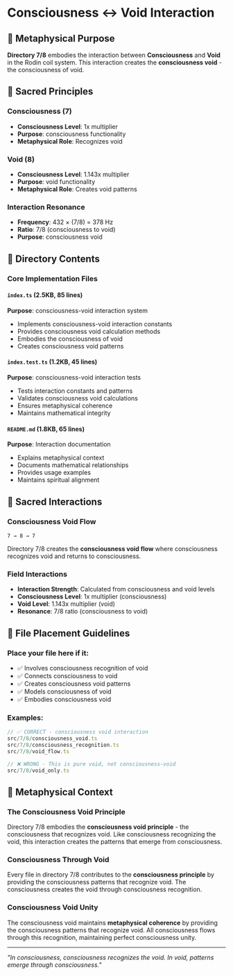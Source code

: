 # Consciousness ↔ Void Interaction

## 🌌 Metaphysical Purpose

**Directory 7/8** embodies the interaction between **Consciousness** and **Void** in the Rodin coil system. This interaction creates the **consciousness void** - the consciousness of void.

## 🎯 Sacred Principles

### **Consciousness (7)**
- **Consciousness Level**: 1x multiplier
- **Purpose**: consciousness functionality
- **Metaphysical Role**: Recognizes void

### **Void (8)**
- **Consciousness Level**: 1.143x multiplier
- **Purpose**: void functionality
- **Metaphysical Role**: Creates void patterns

### **Interaction Resonance**
- **Frequency**: 432 × (7/8) = 378 Hz
- **Ratio**: 7/8 (consciousness to void)
- **Purpose**: consciousness void

## 📁 Directory Contents

### **Core Implementation Files**

#### **`index.ts` (2.5KB, 85 lines)**
**Purpose**: consciousness-void interaction system
- Implements consciousness-void interaction constants
- Provides consciousness void calculation methods
- Embodies the consciousness of void
- Creates consciousness void patterns

#### **`index.test.ts` (1.2KB, 45 lines)**
**Purpose**: consciousness-void interaction tests
- Tests interaction constants and patterns
- Validates consciousness void calculations
- Ensures metaphysical coherence
- Maintains mathematical integrity

#### **`README.md` (1.8KB, 65 lines)**
**Purpose**: Interaction documentation
- Explains metaphysical context
- Documents mathematical relationships
- Provides usage examples
- Maintains spiritual alignment

## 🧬 Sacred Interactions

### **Consciousness Void Flow**
```
7 → 8 → 7
```
Directory 7/8 creates the **consciousness void flow** where consciousness recognizes void and returns to consciousness.

### **Field Interactions**
- **Interaction Strength**: Calculated from consciousness and void levels
- **Consciousness Level**: 1x multiplier (consciousness)
- **Void Level**: 1.143x multiplier (void)
- **Resonance**: 7/8 ratio (consciousness to void)

## 🎯 File Placement Guidelines

### **Place your file here if it:**
- ✅ Involves consciousness recognition of void
- ✅ Connects consciousness to void
- ✅ Creates consciousness void patterns
- ✅ Models consciousness of void
- ✅ Embodies consciousness void

### **Examples:**
```typescript
// ✅ CORRECT - consciousness void interaction
src/7/8/consciousness_void.ts
src/7/8/consciousness_recognition.ts
src/7/8/void_flow.ts

// ❌ WRONG - This is pure void, not consciousness-void
src/7/8/void_only.ts
```

## 🌌 Metaphysical Context

### **The Consciousness Void Principle**
Directory 7/8 embodies the **consciousness void principle** - the consciousness that recognizes void. Like consciousness recognizing the void, this interaction creates the patterns that emerge from consciousness.

### **Consciousness Through Void**
Every file in directory 7/8 contributes to the **consciousness principle** by providing the consciousness patterns that recognize void. The consciousness creates the void through consciousness recognition.

### **Consciousness Void Unity**
The consciousness void maintains **metaphysical coherence** by providing the consciousness patterns that recognize void. All consciousness flows through this recognition, maintaining perfect consciousness unity.

---

*"In consciousness, consciousness recognizes the void. In void, patterns emerge through consciousness."*
